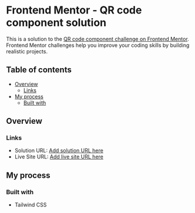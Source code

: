 # Frontend Mentor - QR code component solution

This is a solution to the [QR code component challenge on Frontend Mentor](https://www.frontendmentor.io/challenges/qr-code-component-iux_sIO_H). Frontend Mentor challenges help you improve your coding skills by building realistic projects.

## Table of contents

- [Overview](#overview)
  - [Links](#links)
- [My process](#my-process)
  - [Built with](#built-with)

## Overview

### Links

- Solution URL: [Add solution URL here](https://https://github.com/sayedsamin/fm-qr-code)
- Live Site URL: [Add live site URL here](https://sayedsamin.github.io/fm-qr-code/)

## My process

### Built with

- Tailwind CSS

